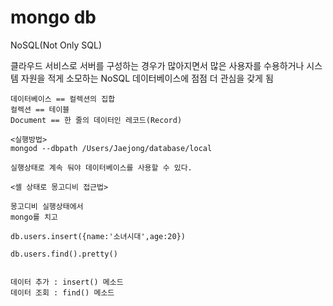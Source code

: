 # mongo db

NoSQL(Not Only SQL)

클라우드 서비스로 서버를 구성하는 경우가 많아지면서 많은 사용자를 수용하거나 시스템 자원을 적게 소모하는 NoSQL 데이터베이스에 점점 더 관심을 갖게 됨

```
데이터베이스 == 컬렉션의 집합
컬렉션 == 테이블
Document == 한 줄의 데이터인 레코드(Record)
```

```
<실행방법>
mongod --dbpath /Users/Jaejong/database/local

실행상태로 계속 둬야 데이터베이스를 사용할 수 있다.
```

```
<셸 상태로 몽고디비 접근법>

몽고디비 실행상태에서
mongo를 치고

db.users.insert({name:'소녀시대',age:20})

db.users.find().pretty()


데이터 추가 : insert() 메소드
데이터 조회 : find() 메소드
```



